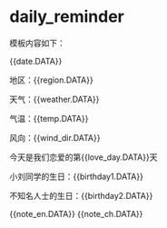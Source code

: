# daily_reminder
模板内容如下：

{{date.DATA}} 

地区：{{region.DATA}} 

天气：{{weather.DATA}} 

气温：{{temp.DATA}} 

风向：{{wind_dir.DATA}} 

今天是我们恋爱的第{{love_day.DATA}}天 

小刘同学的生日：{{birthday1.DATA}} 

不知名人士的生日：{{birthday2.DATA}}


{{note_en.DATA}} 
{{note_ch.DATA}}
